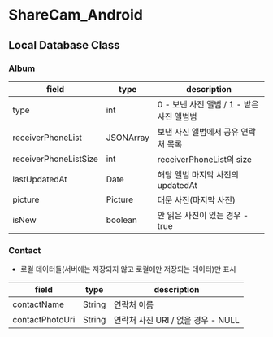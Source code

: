 # ShareCam_Android

## Local Database Class

### Album
| field | type | description |
| ------------- | ------------- | ----------- |
| type | int | 0 - 보낸 사진 앨범 / 1 - 받은 사진 앨범범 |
| receiverPhoneList | JSONArray<String> | 보낸 사진 앨범에서 공유 연락처 목록 |
| receiverPhoneListSize | int | receiverPhoneList의 size |
| lastUpdatedAt | Date | 해당 앨범 마지막 사진의 updatedAt | 
| picture | Picture | 대문 사진(마지막 사진) | 
| isNew | boolean | 안 읽은 사진이 있는 경우 - true | 


### Contact 

- 로컬 데이터들(서버에는 저장되지 않고 로컬에만 저장되는 데이터)만 표시 

| field | type | description |
| ------------- | ------------- | ----------- |
| contactName | String | 연락처 이름 |
| contactPhotoUri | String | 연락처 사진 URI / 없을 경우 - NULL |
